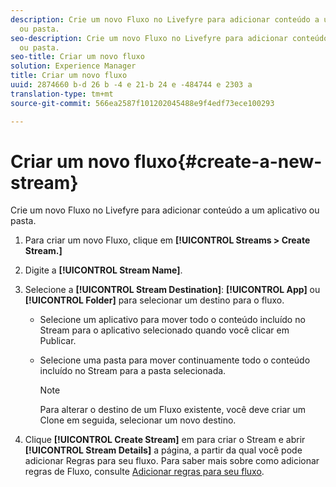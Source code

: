 ```yaml
---
description: Crie um novo Fluxo no Livefyre para adicionar conteúdo a um aplicativo
  ou pasta.
seo-description: Crie um novo Fluxo no Livefyre para adicionar conteúdo a um aplicativo
  ou pasta.
seo-title: Criar um novo fluxo
solution: Experience Manager
title: Criar um novo fluxo
uuid: 2874660 b-d 26 b -4 e 21-b 24 e -484744 e 2303 a
translation-type: tm+mt
source-git-commit: 566ea2587f101202045488e9f4edf73ece100293

---
```



# Criar um novo fluxo{#create-a-new-stream}

Crie um novo Fluxo no Livefyre para adicionar conteúdo a um aplicativo ou pasta.

1. Para criar um novo Fluxo, clique em **[!UICONTROL Streams > Create Stream.]**
1. Digite a **[!UICONTROL Stream Name]**.
1. Selecione a **[!UICONTROL Stream Destination]**: **[!UICONTROL App]** ou **[!UICONTROL Folder]** para selecionar um destino para o fluxo.

   * Selecione um aplicativo para mover todo o conteúdo incluído no Stream para o aplicativo selecionado quando você clicar em Publicar.
   * Selecione uma pasta para mover continuamente todo o conteúdo incluído no Stream para a pasta selecionada.

      >[!NOTE]
      >
      >Para alterar o destino de um Fluxo existente, você deve criar um Clone em seguida, selecionar um novo destino.

1. Clique **[!UICONTROL Create Stream]** em para criar o Stream e abrir **[!UICONTROL Stream Details]** a página, a partir da qual você pode adicionar Regras para seu fluxo. Para saber mais sobre como adicionar regras de Fluxo, consulte [Adicionar regras para seu fluxo](../c-streams/t-add-rules-for-your-stream.md#t_add_rules_for_your_stream).
